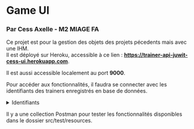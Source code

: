 # Game UI
### Par Cess Axelle - M2 MIAGE FA

Ce projet est pour la gestion des objets des projets pécedents mais avec une IHM.  
Il est déployé sur Heroku, accessible à ce lien : **https://trainer-api-juwit-cess-ui.herokuapp.com**. 

Il est aussi accessible localement au port **9000**.

Pour accéder aux fonctionnalités, il faudra se connecter avec les identifiants des trainers enregistrés en base de données.
<details>
  <summary>Identifiants</summary>
  
  Ash
  ```javascript
  userName = Ash
  password = ash_password
  ```
  
  Misty
  ```javascript
  userName = Misty
  password = misty_password
  ```
  
</details>

Il y a une collection Postman pour tester les fonctionnalités disponibles dans le dossier src/test/resources.
